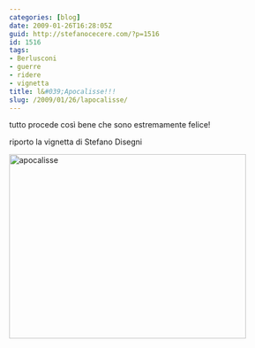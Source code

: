 ```yaml
---
categories: [blog]
date: 2009-01-26T16:28:05Z
guid: http://stefanocecere.com/?p=1516
id: 1516
tags:
- Berlusconi
- guerre
- ridere
- vignetta
title: l&#039;Apocalisse!!!
slug: /2009/01/26/lapocalisse/
---
```


tutto procede così bene che sono estremamente felice!

riporto la vignetta di Stefano Disegni

<img class="alignnone size-full wp-image-1517" title="apocalisse" src="http://stefanocecere.com/wp-content/uploads/sites/3/2009/01/apocalisse.jpg" alt="apocalisse" width="429" height="333" srcset="http://stefanocecere.com/wp-content/uploads/sites/3/2009/01/apocalisse.jpg 429w, http://stefanocecere.com/wp-content/uploads/sites/3/2009/01/apocalisse-300x233.jpg 300w" sizes="(max-width: 429px) 100vw, 429px" />